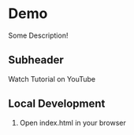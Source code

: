 # Demo

Some Description!

## Subheader 

Watch Tutorial on YouTube

## Local Development

1. Open index.html in your browser 
